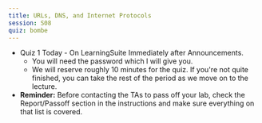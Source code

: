 ```yaml
---
title: URLs, DNS, and Internet Protocols
session: S08
quiz: bombe
---
```

* Quiz 1 Today - On LearningSuite Immediately after Announcements.
    * You will need the password which I will give you.
    * We will reserve roughly 10 minutes for the quiz. If you're not quite finished, you can take the rest of the period as we move on to the lecture.
* **Reminder:** Before contacting the TAs to pass off your lab, check the Report/Passoff section in the instructions and make sure everything on that list is covered.
